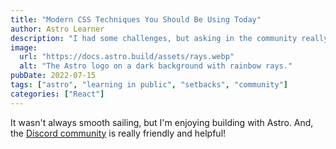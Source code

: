 ```yaml
---
title: "Modern CSS Techniques You Should Be Using Today"
author: Astro Learner
description: "I had some challenges, but asking in the community really helped!"
image:
  url: "https://docs.astro.build/assets/rays.webp"
  alt: "The Astro logo on a dark background with rainbow rays."
pubDate: 2022-07-15
tags: ["astro", "learning in public", "setbacks", "community"]
categories: ["React"]
---
```


It wasn't always smooth sailing, but I'm enjoying building with Astro. And, the [Discord community](https://astro.build/chat) is really friendly and helpful!
